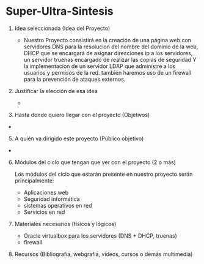 # Super-Ultra-Sintesis


1. Idea seleccionada (Idea del Proyecto)

   - Nuestro Proyecto consistirá en la creación de una página web con servidores DNS para la resolucion del nombre del dominio de la web, DHCP que se encargará de asignar direcciones ip a los servidores, un servidor truenas encargado de realizar las copias de seguridad Y la implementacion de un servidor LDAP que administre a los usuarios y permisos de la red. también haremos uso de un firewall para la prevención de ataques externos.

2. Justificar la elección de esa idea

   - 

4. Hasta donde quiero llegar con el proyecto (Objetivos)

  -

5. A quién va dirigido este proyecto (Público objetivo)

  -

6. Módulos del ciclo que tengan que ver con el proyecto (2 o más)

   Los módulos del ciclo que estarán presente en nuestro proyecto serán principalmente:
   - Aplicaciones web
   - Seguridad informática
   - sistemas operativos en red
   - Servicios en red 

8. Materiales necesarios (físicos y lógicos)
   
   - Oracle virtualbox para los servidores (DNS + DHCP, truenas)
   - firewall
     
9. Recursos (Bibliografía, webgrafía, vídeos, cursos o demás multimedia)
